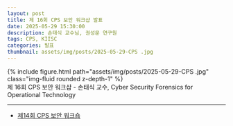 ```yaml
---
layout: post
title: 제 16회 CPS 보안 워크샵 발표
date: 2025-05-29 15:30:00
description: 손태식 교수님, 권성문 연구원
tags: CPS, KIISC
categories: 발표
thumbnail: assets/img/posts/2025-05-29-CPS .jpg
---
```


<div class="row mt-3">
    <div class="col-sm mt-3 mt-md-0">
        {% include figure.html path="assets/img/posts/2025-05-29-CPS .jpg" class="img-fluid rounded z-depth-1" %}
    </div>
</div>

<div class="caption">
제 16회 CPS 보안 워크샵 - 손태식 교수, Cyber Security Forensics for Operational Technology
</div>


<hr>

- [제14회 CPS 보안 워크숍](https://kiisc.or.kr/bbs/pe/article/4163)